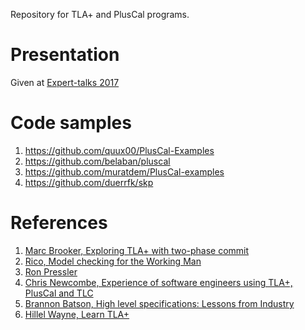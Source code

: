 
Repository for TLA+ and PlusCal programs.

# Presentation

Given at [Expert-talks 2017](https://expert-talks.in/)


# Code samples
1. https://github.com/quux00/PlusCal-Examples
2. https://github.com/belaban/pluscal
3. https://github.com/muratdem/PlusCal-examples
4. https://github.com/duerrfk/skp

# References

1. [Marc Brooker, Exploring TLA+ with two-phase commit](http://brooker.co.za/blog/2013/01/20/two-phase.html)
2. [Rico, Model checking for the Working Man](https://rix0r.nl/essays/2015/08/25/model-checking-for-the-working-man-mf/)
3. [Ron Pressler](https://pron.github.io/)
4. [Chris Newcombe, Experience of software engineers using TLA+, PlusCal and TLC](http://tla2012.loria.fr/contributed/newcombe-slides.pdf)
5. [Brannon Batson, High level specifications: Lessons from Industry](https://www.microsoft.com/en-us/research/publication/high-level-specifications-lessons-from-industry/)
6. [Hillel Wayne, Learn TLA+](https://www.learntla.com/introduction/)
